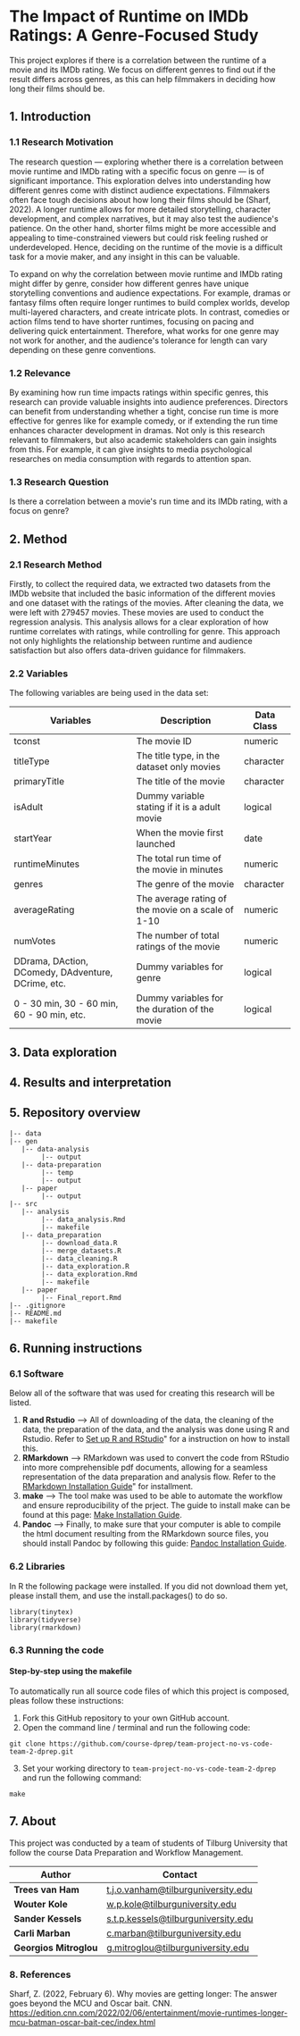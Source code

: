 # The Impact of Runtime on IMDb Ratings: A Genre-Focused Study

This project explores if there is a correlation between the runtime of a movie and its IMDb rating. We focus on different genres to find out if the result differs across genres, as this can help filmmakers in deciding how long their films should be. 


## 1. Introduction

### 1.1 Research Motivation 
The research question — exploring whether there is a correlation between movie runtime and IMDb rating with a specific focus on genre — is of significant importance. This exploration delves into understanding how different genres come with distinct audience expectations. Filmmakers often face tough decisions about how long their films should be (Sharf, 2022). A longer runtime allows for more detailed storytelling, character development, and complex narratives, but it may also test the audience's patience. On the other hand, shorter films might be more accessible and appealing to time-constrained viewers but could risk feeling rushed or underdeveloped. Hence, deciding on the runtime of the movie is a difficult task for a movie maker, and any insight in this can be valuable. 

To expand on why the correlation between movie runtime and IMDb rating might differ by genre, consider how different genres have unique storytelling conventions and audience expectations. For example, dramas or fantasy films often require longer runtimes to build complex worlds, develop multi-layered characters, and create intricate plots. In contrast, comedies or action films tend to have shorter runtimes, focusing on pacing and delivering quick entertainment. Therefore, what works for one genre may not work for another, and the audience's tolerance for length can vary depending on these genre conventions.

### 1.2 Relevance 
By examining how run time impacts ratings within specific genres, this research can provide valuable insights into audience preferences. Directors can benefit from understanding whether a tight, concise run time is more effective for genres like for example comedy, or if extending the run time enhances character development in dramas. Not only is this research relevant to filmmakers, but also academic stakeholders can gain insights from this. For example, it can give insights to media psychological researches on media consumption with regards to attention span. 

### 1.3 Research Question 
Is there a correlation between a movie's run time and its IMDb rating, with a focus on genre?


## 2. Method

### 2.1 Research Method 
Firstly, to collect the required data, we extracted two datasets from the IMDb website that included the basic information of the different movies and one dataset with the ratings of the movies. After cleaning the data, we were left with 279457 movies. These movies are used to conduct the regression analysis. This analysis allows for a clear exploration of how runtime correlates with ratings, while controlling for genre. This approach not only highlights the relationship between runtime and audience satisfaction but also offers data-driven guidance for filmmakers.

### 2.2 Variables 
The following variables are being used in the data set:  
  

| Variables | Description | Data Class
|---------|---------|---------|
| tconst   | The movie ID   | numeric
| titleType   | The title type, in the dataset only movies   | character
| primaryTitle   | The title of the movie   |  character
| isAdult   | Dummy variable stating if it is a adult movie   | logical  
| startYear   | When the movie first launched   |  date
| runtimeMinutes   | The total run time of the movie in minutes   |  numeric
| genres   | The genre of the movie   |   character
| averageRating   | The average rating of the movie on a scale of 1-10   |  numeric
| numVotes   | The number of total ratings of the movie   |  numeric
| DDrama, DAction, DComedy, DAdventure, DCrime, etc.      | Dummy variables for genre    |   logical
| 0 - 30 min, 30 - 60 min, 60 - 90 min, etc.    | Dummy variables for the duration of the movie   | logical      

## 3. Data exploration 

## 4. Results and interpretation 


## 5. Repository overview 
```
|-- data
|-- gen
   |-- data-analysis
        |-- output       
   |-- data-preparation
        |-- temp
        |-- output
   |-- paper
        |-- output
|-- src
   |-- analysis
        |-- data_analysis.Rmd
        |-- makefile
   |-- data_preparation
        |-- download_data.R
        |-- merge_datasets.R
        |-- data_cleaning.R
        |-- data_exploration.R
        |-- data_exploration.Rmd
        |-- makefile
   |-- paper
        |-- Final_report.Rmd
|-- .gitignore
|-- README.md
|-- makefile
```

## 6. Running instructions 

### 6.1 Software  
Below all of the software that was used for creating this research will be listed. 

1. **R and Rstudio** --> All of downloading of the data, the cleaning of the data, the preparation of the data, and the analysis was done using R and Rstudio. Refer to [Set up R and RStudio](https://tilburgsciencehub.com/topics/computer-setup/software-installation/rstudio/r/)" for a instruction on how to install this. 
2. **RMarkdown** --> RMarkdown was used to convert the code from RStudio into more comprehensible pdf documents, allowing for a seamless representation of the data preparation and analysis flow. Refer to the [RMarkdown Installation Guide](https://rmarkdown.rstudio.com/authoring_quick_tour.html#Installation)" for installment. 
3. **make** -->  The tool make was used to be able to automate the workflow and ensure reproducibility of the prject. The guide to install make can be found at this page: [Make Installation Guide](https://tilburgsciencehub.com/building-blocks/configure-your-computer/automation-and-workflows/make/).
4. **Pandoc** --> Finally, to make sure that your computer is able to compile the html document resulting from the RMarkdown source files, you should install Pandoc by following this guide: [Pandoc Installation Guide](https://pandoc.org/installing.html).

### 6.2 Libraries 
In R the following package were installed. If you did not download them yet, please install them, and use the install.packages() to do so. 
```
library(tinytex)
library(tidyverse)
library(rmarkdown)
```

### 6.3 Running the code 

#### Step-by-step using the makefile 
To automatically run all source code files of which this project is composed, pleas follow these instructions:
1. Fork this GitHub repository to your own GitHub account.
2. Open the command line / terminal and run the following code:
```
git clone https://github.com/course-dprep/team-project-no-vs-code-team-2-dprep.git

```
3. Set your working directory to `team-project-no-vs-code-team-2-dprep` and run the following command:
```
make
```


## 7. About 
This project was conducted by a team of students of Tilburg University that follow the course Data Preparation and Workflow Management. 

| Author                                      | Contact                                     | 
|---------------------------------------------|---------------------------------------------|
| **Trees van Ham**                          | t.j.o.vanham@tilburguniversity.edu                      |
| **Wouter Kole**                             | w.p.kole@tilburguniversity.edu                |
| **Sander Kessels**                          | s.t.p.kessels@tilburguniversity.edu             |
| **Carli Marban**                            | c.marban@tilburguniversity.edu              |
| **Georgios Mitroglou**                     | g.mitroglou@tilburguniversity.edu           |

### 8. References 

Sharf, Z. (2022, February 6). Why movies are getting longer: The answer goes beyond the MCU and Oscar bait. CNN. https://edition.cnn.com/2022/02/06/entertainment/movie-runtimes-longer-mcu-batman-oscar-bait-cec/index.html

